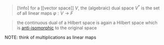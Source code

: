 >[!info] for a [[vector space]] $V$, the (algebraic) dual space $V^{*}$ is the set of all linear maps $\varphi : V \to F$

>the continuous dual of a Hilbert space is again a Hilbert space which is [anti-isomorphic](https://en.wikipedia.org/wiki/Antiisomorphic "Antiisomorphic") to the original space

NOTE: think of multiplications as linear maps